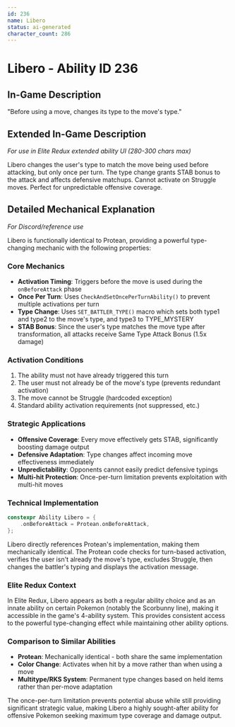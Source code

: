 ```yaml
---
id: 236
name: Libero
status: ai-generated
character_count: 286
---
```


# Libero - Ability ID 236

## In-Game Description
"Before using a move, changes its type to the move's type."

## Extended In-Game Description
*For use in Elite Redux extended ability UI (280-300 chars max)*

Libero changes the user's type to match the move being used before attacking, but only once per turn. The type change grants STAB bonus to the attack and affects defensive matchups. Cannot activate on Struggle moves. Perfect for unpredictable offensive coverage.

## Detailed Mechanical Explanation
*For Discord/reference use*

Libero is functionally identical to Protean, providing a powerful type-changing mechanic with the following properties:

### Core Mechanics
- **Activation Timing**: Triggers before the move is used during the `onBeforeAttack` phase
- **Once Per Turn**: Uses `CheckAndSetOncePerTurnAbility()` to prevent multiple activations per turn
- **Type Change**: Uses `SET_BATTLER_TYPE()` macro which sets both type1 and type2 to the move's type, and type3 to TYPE_MYSTERY
- **STAB Bonus**: Since the user's type matches the move type after transformation, all attacks receive Same Type Attack Bonus (1.5x damage)

### Activation Conditions
1. The ability must not have already triggered this turn
2. The user must not already be of the move's type (prevents redundant activation)
3. The move cannot be Struggle (hardcoded exception)
4. Standard ability activation requirements (not suppressed, etc.)

### Strategic Applications
- **Offensive Coverage**: Every move effectively gets STAB, significantly boosting damage output
- **Defensive Adaptation**: Type changes affect incoming move effectiveness immediately
- **Unpredictability**: Opponents cannot easily predict defensive typings
- **Multi-hit Protection**: Once-per-turn limitation prevents exploitation with multi-hit moves

### Technical Implementation
```cpp
constexpr Ability Libero = {
    .onBeforeAttack = Protean.onBeforeAttack,
};
```

Libero directly references Protean's implementation, making them mechanically identical. The Protean code checks for turn-based activation, verifies the user isn't already the move's type, excludes Struggle, then changes the battler's typing and displays the activation message.

### Elite Redux Context
In Elite Redux, Libero appears as both a regular ability choice and as an innate ability on certain Pokemon (notably the Scorbunny line), making it accessible in the game's 4-ability system. This provides consistent access to the powerful type-changing effect while maintaining other ability options.

### Comparison to Similar Abilities
- **Protean**: Mechanically identical - both share the same implementation
- **Color Change**: Activates when hit by a move rather than when using a move
- **Multitype/RKS System**: Permanent type changes based on held items rather than per-move adaptation

The once-per-turn limitation prevents potential abuse while still providing significant strategic value, making Libero a highly sought-after ability for offensive Pokemon seeking maximum type coverage and damage output.